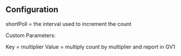 ## Configuration

shortPoll = the interval used to increment the count

Custom Parameters:

Key = multiplier
Value = multiply count by multiplier and report in GV1

